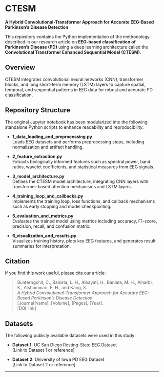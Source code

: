 # CTESM
**A Hybrid Convolutional-Transformer Approach for Accurate EEG-Based Parkinson’s Disease Detection**

This repository contains the Python implementation of the methodology described in our research article on **EEG-based classification of Parkinson’s Disease (PD)** using a deep learning architecture called the **Convolutional Transformer Enhanced Sequential Model (CTESM)**.

## Overview
CTESM integrates convolutional neural networks (CNN), transformer blocks, and long short-term memory (LSTM) layers to capture spatial, temporal, and sequential patterns in EEG data for robust and accurate PD classification.

## Repository Structure
The original Jupyter notebook has been modularized into the following standalone Python scripts to enhance readability and reproducibility:

- **1_data_loading_and_preprocessing.py**  
  Loads EEG datasets and performs preprocessing steps, including normalization and artifact handling.

- **2_feature_extraction.py**  
  Extracts biologically informed features such as spectral power, band ratios, wavelet coefficients, and statistical measures from EEG signals.

- **3_model_architecture.py**  
  Defines the CTESM model architecture, integrating CNN layers with transformer-based attention mechanisms and LSTM layers.

- **4_training_loop_and_callbacks.py**  
  Implements the training loop, loss functions, and callback mechanisms such as early stopping and model checkpointing.

- **5_evaluation_and_metrics.py**  
  Evaluates the trained model using metrics including accuracy, F1-score, precision, recall, and confusion matrix.

- **6_visualization_and_results.py**  
  Visualizes training history, plots key EEG features, and generates result summaries for interpretation.

## Citation
If you find this work useful, please cite our article:

> Bunterngchit, C., Baniata, L. H., Albayati, H., Baniata, M. H., Alharbi, K., Alshammari, F. H., and Kang, S.  
> *A Hybrid Convolutional-Transformer Approach for Accurate EEG-Based Parkinson’s Disease Detection.*  
> [Journal Name], [Volume], [Pages], [Year].  
> [DOI link]

## Datasets
The following publicly available datasets were used in this study:

- **Dataset 1**: UC San Diego Resting-State EEG Dataset  
  [Link to Dataset 1 or reference]

- **Dataset 2**: University of Iowa PD EEG Dataset  
  [Link to Dataset 2 or reference]

---

